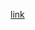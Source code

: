 [link](https://app.powerbi.com/view?r=eyJrIjoiNjM0ODc2NGItZDY2Ni00NmE5LTlmZjMtZDNmMmJiODExOGEyIiwidCI6ImRmODY3OWNkLWE4MGUtNDVkOC05OWFjLWM4M2VkN2ZmOTVhMCJ9)
